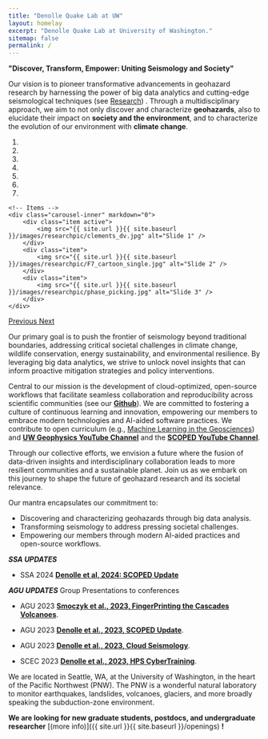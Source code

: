 ```yaml
---
title: "Denolle Quake Lab at UW"
layout: homelay
excerpt: "Denolle Quake Lab at University of Washington."
sitemap: false
permalink: /
---
```


**"Discover, Transform, Empower: Uniting Seismology and Society"**

Our vision is to pioneer transformative advancements in geohazard research by harnessing the power of big data analytics and cutting-edge seismological techniques (see [Research](research)) . Through a multidisciplinary approach, we aim to not only discover and characterize **geohazards**, also to elucidate their impact on **society and the environment**, and to characterize the evolution of our environment with **climate change**.


<div markdown="0" id="carousel" class="carousel slide" data-ride="carousel" data-interval="4000" data-pause="hover" >
    <!-- Menu -->
    <ol class="carousel-indicators">
        <li data-target="#carousel" data-slide-to="0" class="active"></li>
        <li data-target="#carousel" data-slide-to="1"></li>
        <li data-target="#carousel" data-slide-to="2"></li>
        <li data-target="#carousel" data-slide-to="3"></li>
        <li data-target="#carousel" data-slide-to="4"></li>
        <li data-target="#carousel" data-slide-to="5"></li>
        <li data-target="#carousel" data-slide-to="6"></li>
    </ol>

    <!-- Items -->
    <div class="carousel-inner" markdown="0">
        <div class="item active">
            <img src="{{ site.url }}{{ site.baseurl }}/images/researchpic/clements_dv.jpg" alt="Slide 1" />
        </div>
        <div class="item">
            <img src="{{ site.url }}{{ site.baseurl }}/images/researchpic/F7_cartoon_single.jpg" alt="Slide 2" />
        </div>
        <div class="item">
            <img src="{{ site.url }}{{ site.baseurl }}/images/researchpic/phase_picking.jpg" alt="Slide 3" />
        </div>
    </div>
  <a class="left carousel-control" href="#carousel" role="button" data-slide="prev">
    <span class="glyphicon glyphicon-chevron-left" aria-hidden="true"></span>
    <span class="sr-only">Previous</span>
  </a>
  <a class="right carousel-control" href="#carousel" role="button" data-slide="next">
    <span class="glyphicon glyphicon-chevron-right" aria-hidden="true"></span>
    <span class="sr-only">Next</span>
  </a>
</div>


Our primary goal is to push the frontier of seismology beyond traditional boundaries, addressing critical societal challenges in climate change, wildlife conservation, energy sustainability, and environmental resilience. By leveraging big data analytics, we strive to unlock novel insights that can inform proactive mitigation strategies and policy interventions.

Central to our mission is the development of cloud-optimized, open-source workflows that facilitate seamless collaboration and reproducibility across scientific communities (see our **[Github](https://github.com/Denolle-Lab)**). We are committed to fostering a culture of continuous learning and innovation, empowering our members to embrace modern technologies and AI-aided software practices. We  contribute to open curriculum (e.g., [Machine Learning in the Geosciences](https://geo-smart.github.io/mlgeo-book/about_this_book/about_this_book.html)) and **[UW Geophysics YouTube Channel](https://www.youtube.com/@uwgeophysics6888)** and the **[SCOPED YouTube Channel](https://www.youtube.com/@scoped6259)**. 

Through our collective efforts, we envision a future where the fusion of data-driven insights and interdisciplinary collaboration leads to more resilient communities and a sustainable planet. Join us as we embark on this journey to shape the future of geohazard research and its societal relevance.


Our mantra encapsulates our commitment to:

* Discovering and characterizing geohazards through big data analysis.
* Transforming seismology to address pressing societal challenges.
* Empowering our members through modern AI-aided practices and open-source workflows.


***SSA UPDATES***
* SSA 2024 **[Denolle et al, 2024: SCOPED Update](https://docs.google.com/presentation/d/1QL_yfaMfcH_zC1mIyAlHTM2ms2FX8yAN22WpA-l_suY/edit?usp=drive_link)**

***AGU UPDATES*** 
Group Presentations to conferences 
* AGU 2023 **[Smoczyk et al., 2023, FingerPrinting the Cascades Volcanoes](https://docs.google.com/presentation/d/1UWQBOy0hZhkFYCCskUeb0OuJrS-wzp4K/edit?usp=sharing&ouid=114363206559877755268&rtpof=true&sd=true)**.

* AGU 2023 **[Denolle et al., 2023, SCOPED Update](https://docs.google.com/presentation/d/1FMR0QH62oBuadAWXQ7ENPMEj7cuv9mORD41QSpwOlDs/edit?usp=sharing)**.

* AGU 2023 **[Denolle et al., 2023, Cloud Seismology](https://docs.google.com/presentation/d/1FMR0QH62oBuadAWXQ7ENPMEj7cuv9mORD41QSpwOlDs/edit?uhttps://docs.google.com/presentation/d/1ekEv4T8Oanuv0EpwWBotoCTsu_N4cXc3iR9pp1TcBL0/edit?usp=sharing)**.

* SCEC 2023 **[Denolle et al., 2023, HPS CyberTraining](https://docs.google.com/presentation/d/1VXIdf3ocESIfkYW4MZHCzZ9mOdw-_eGYMFfE27CINJ0/edit?usp=sharing)**.



We are located in Seattle, WA, at the University of Washington, in the heart of the Pacific Northwest (PNW). The PNW is a wonderful natural laboratory to monitor earthquakes, landslides, volcanoes, glaciers, and more broadly speaking the subduction-zone environment.

 **We are looking for new graduate students, postdocs, and undergraduate researcher** [(more info)]({{ site.url }}{{ site.baseurl }}/openings) **!**
